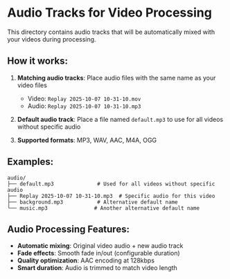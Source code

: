 # Audio Tracks for Video Processing

This directory contains audio tracks that will be automatically mixed with your videos during processing.

## How it works:

1. **Matching audio tracks**: Place audio files with the same name as your video files
   - Video: `Replay 2025-10-07 10-31-10.mov`
   - Audio: `Replay 2025-10-07 10-31-10.mp3`

2. **Default audio track**: Place a file named `default.mp3` to use for all videos without specific audio

3. **Supported formats**: MP3, WAV, AAC, M4A, OGG

## Examples:

```
audio/
├── default.mp3              # Used for all videos without specific audio
├── Replay 2025-10-07 10-31-10.mp3  # Specific audio for this video
├── background.mp3           # Alternative default name
└── music.mp3               # Another alternative default name
```

## Audio Processing Features:

- **Automatic mixing**: Original video audio + new audio track
- **Fade effects**: Smooth fade in/out (configurable duration)
- **Quality optimization**: AAC encoding at 128kbps
- **Smart duration**: Audio is trimmed to match video length
